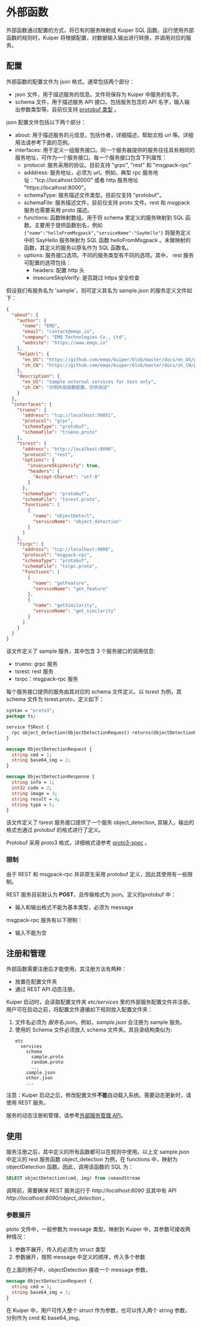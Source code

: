 # 外部函数

外部函数通过配置的方式，将已有的服务映射成 Kuiper SQL 函数。运行使用外部函数的规则时，Kuiper 将根据配置，对数据输入输出进行转换，并调用对应的服务。

## 配置

外部函数的配置文件为 json 格式。通常包括两个部分：
- json 文件，用于描述服务的信息。文件将保存为 Kuiper 中服务的名字。
- schema 文件，用于描述服务 API 接口。包括服务包含的 API 名字，输入输出参数类型等。目前仅支持 [protobuf 类型](https://developers.google.com/protocol-buffers) 。

json 配置文件包括以下两个部分：

- about: 用于描述服务的元信息，包括作者，详细描述，帮助文档 url 等。详细用法请参考下面的范例。
- interfaces: 用于定义一组服务接口。同一个服务器提供的服务往往具有相同的服务地址，可作为一个服务接口。每一个服务接口包含下列属性：
    - protocol: 服务采用的协议。目前支持 "grpc", "rest" 和 "msgpack-rpc"
    - adddress: 服务地址，必须为 url。例如，典型 rpc 服务地址："tcp://localhost:50000" 或者 http 服务地址 "https://localhost:8000"。
    - schemaType: 服务描述文件类型。目前仅支持 "protobuf"。
    - schemaFile: 服务描述文件，目前仅支持 proto 文件。rest 和 msgpack 服务也需要采用 proto 描述。
    - functions: 函数映射数组，用于将 schema 里定义的服务映射到 SQL 函数。主要用于提供函数别名，例如 `{"name":"helloFromMsgpack","serviceName":"SayHello"}` 将服务定义中的 SayHello 服务映射为 SQL 函数 helloFromMsgpack 。未做映射的函数，其定义的服务以原名作为 SQL 函数名。
    - options: 服务接口选项。不同的服务类型有不同的选项。其中， rest 服务可配置的选项包括：
        - headers: 配置 http 头
        - insecureSkipVerify: 是否跳过 https 安全检查
    
假设我们有服务名为 'sample'，则可定义其名为 sample.json 的服务定义文件如下：

```json
{
  "about": {
    "author": {
      "name": "EMQ",
      "email": "contact@emqx.io",
      "company": "EMQ Technologies Co., Ltd",
      "website": "https://www.emqx.io"
    },
    "helpUrl": {
      "en_US": "https://github.com/emqx/kuiper/blob/master/docs/en_US/plugins/functions/functions.md",
      "zh_CN": "https://github.com/emqx/kuiper/blob/master/docs/zh_CN/plugins/functions/functions.md"
    },
    "description": {
      "en_US": "Sample external services for test only",
      "zh_CN": "示例外部函数配置，仅供测试"
    }
  },
  "interfaces": {
    "trueno": {
      "address": "tcp://localhost:50051",
      "protocol": "grpc",
      "schemaType": "protobuf",
      "schemaFile": "trueno.proto"
    },
    "tsrest": {
      "address": "http://localhost:8090",
      "protocol": "rest",
      "options": {
        "insecureSkipVerify": true,
        "headers": {
          "Accept-Charset": "utf-8"
        }
      },
      "schemaType": "protobuf",
      "schemaFile": "tsrest.proto",
      "functions": [
        {
          "name": "objectDetect",
          "serviceName": "object_detection"
        }
      ]
    },
    "tsrpc": {
      "address": "tcp://localhost:9000",
      "protocol": "msgpack-rpc",
      "schemaType": "protobuf",
      "schemaFile": "tsrpc.proto",
      "functions": [
        {
          "name": "getFeature",
          "serviceName": "get_feature"
        },
        {
          "name": "getSimilarity",
          "serviceName": "get_similarity"
        }
      ]
    }
  }
}
```

该文件定义了 sample 服务，其中包含 3 个服务接口的调用信息:
- trueno: grpc 服务
- tsrest: rest 服务
- tsrpc：msgpack-rpc 服务

每个服务接口提供的服务由其对应的 schema 文件定义。以 tsrest 为例，其 schema 文件为 tsrest.proto，定义如下：

```protobuf
syntax = "proto3";
package ts;

service TSRest {
  rpc object_detection(ObjectDetectionRequest) returns(ObjectDetectionResponse) {}
}

message ObjectDetectionRequest {
  string cmd = 1;
  string base64_img = 2;
}

message ObjectDetectionResponse {
  string info = 1;
  int32 code = 2;
  string image = 3;
  string result = 4;
  string type = 5;
}
```

该文件定义了 tsrest 服务接口提供了一个服务 object_detection, 其输入，输出的格式也通过 protobuf 的格式进行了定义。

Protobuf 采用 proto3 格式，详细格式请参考 [proto3-spec](https://developers.google.com/protocol-buffers/docs/reference/proto3-spec) 。

### 限制

由于 REST 和 msgpack-rpc 并非原生采用 protobuf 定义，因此其使用有一些限制。

REST 服务目前默认为 **POST**，且传输格式为 json。定义的protobuf 中：
- 输入和输出格式不能为基本类型，必须为 message

msgpack-rpc 服务有以下限制：
- 输入不能为空

## 注册和管理

外部函数需要注册后才能使用。其注册方法有两种：
- 放置在配置文件夹
- 通过 REST API 动态注册。

Kuiper 启动时，会读取配置文件夹 *etc/services* 里的外部服务配置文件并注册。用户可在启动之前，将配置文件遵循如下规则放入配置文件夹：
1. 文件名必须为 *$服务名$.json*。例如，*sample.json* 会注册为 sample 服务。
2. 使用的 Schema 文件必须放入 schema 文件夹。其目录结构类似为:
   ```
   etc
     services
       schema
         sample.proto
         random.proto
         ...
       sample.json
       other.json
       ...
   ```
注意：Kuiper 启动之后，修改配置文件**不能**自动载入系统。需要动态更新时，请使用 REST 服务。

服务的动态注册和管理，请参考[外部服务管理 API](../restapi/services.md)。

## 使用

服务注册之后，其中定义的所有函数都可以在规则中使用。以上文 sample.json 中定义的 rest 服务函数 object_detection 为例，在 functions 中，映射为 objectDetection 函数。因此，调用该函数的 SQL 为：

```SQL
SELECT objectDetection(cmd, img) from comandStream
```

调用前，需要确保 REST 服务运行于 *http://localhost:8090* 且其中有 API *http://localhost:8090/object_detection* 。

### 参数展开

ptoto 文件中，一般参数为 message 类型。映射到 Kuiper 中，其参数可接收两种情况：

1. 参数不展开，传入的必须为 struct 类型
2. 参数展开，按照 message 中定义的顺序，传入多个参数

在上面的例子中，objectDetection 接收一个 message 参数。
```protobuf
message ObjectDetectionRequest {
  string cmd = 1;
  string base64_img = 2;
}
```

在 Kuiper 中，用户可传入整个 struct 作为参数，也可以传入两个 string 参数，分别作为 cmd 和 base64_img。